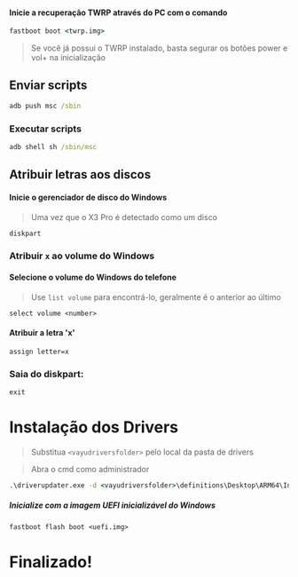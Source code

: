 #### Inicie a recuperação TWRP através do PC com o comando

```cmd
fastboot boot <twrp.img>
```

> Se você já possui o TWRP instalado, basta segurar os botões power e vol+ na inicialização


## Enviar scripts

```cmd
adb push msc /sbin
```

### Executar scripts

```cmd
adb shell sh /sbin/msc
```

## Atribuir letras aos discos

#### Inicie o gerenciador de disco do Windows

> Uma vez que o X3 Pro é detectado como um disco

```cmd
diskpart
```


### Atribuir `x` ao volume do Windows

#### Selecione o volume do Windows do telefone
> Use `list volume` para encontrá-lo, geralmente é o anterior ao último

```diskpart
select volume <number>
```

#### Atribuir a letra 'x'
```diskpart
assign letter=x
```

### Saia do diskpart:
```diskpart
exit
```


# Instalação dos Drivers

> Substitua `<vayudriversfolder>` pelo local da pasta de drivers

> Abra o cmd como administrador


```cmd
.\driverupdater.exe -d <vayudriversfolder>\definitions\Desktop\ARM64\Internal\vayu.txt -r <vayudriversfolder> -p X:
```


##### Inicialize com a imagem UEFI inicializável do Windows #####

```
fastboot flash boot <uefi.img>
```

  
  

# Finalizado!
